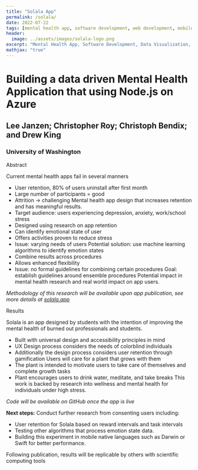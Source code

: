 ```yaml
---
title: "Solala App"
permalink: /solala/
date: 2022-07-22
tags: [mental health app, software development, web development, mobile development]
header:
  image: ../assets/images/solala-logo.png
excerpt: "Mental Health App, Software Development, Data Visualization, Web Development, Mobile Development"
mathjax: "true"
---
```


# Building a data driven Mental Health Application that using Node.js on Azure

## Lee Janzen; Christopher Roy; Christoph Bendix; and Drew King

### University of Washington

Abstract

Current mental health apps fail in several manners
* User retention, 80% of users uninstall after first month
* Large number of participants = good
* Attrition -> challenging
Mental health app design that increases retention and has meaningful results.
* Target audience: users experiencing depression, anxiety, work/school stress
* Designed using research on app retention
* Can identify emotional state of user
* Offers activities proven to reduce stress
* Issue: varying needs of users
Potential solution: use machine learning algorithms to identify emotion states
* Combine results across procedures
* Allows enhanced flexibility
* Issue: no formal guidelines for combining certain procedures
Goal: establish guidelines around ensemble procedures
Potential impact in mental health research and real world impact on app users.


*Methodology of this research will be available upon app publication, see more details at [solala.app](https://solala.app/)*


Results

Solala is an app designed by students with the intention of improving the mental health of burned out professionals and students.
* Built with universal design and accessibility principles in mind
* UX Design process considers the needs of colorblind individuals
* Additionally the design process considers user retention through gamification
Users will care for a plant that grows with them
* The plant is intended to motivate users to take care of themselves and complete growth tasks
* Plant encourages users to drink water, meditate, and take breaks
This work is backed by research into wellness and mental health for individuals under high stress.

*Code will be available on GitHub once the app is live*

**Next steps:**
Conduct further research from consenting users including:
* User retention for Solala based on reward intervals and task intervals
* Testing other algorithms that process emotion state data.
* Building this experiment in mobile native languages such as
Darwin or Swift for better performance.

Following publication, results will be replicable by others with scientific computing tools
